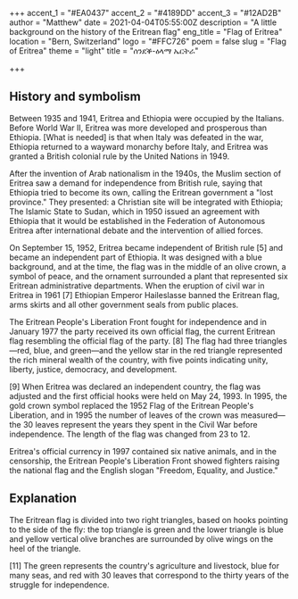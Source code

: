 +++
accent_1 = "#EA0437"
accent_2 = "#4189DD"
accent_3 = "#12AD2B"
author = "Matthew"
date = 2021-04-04T05:55:00Z
description = "A little background on the history of the Eritrean flag"
eng_title = "Flag of Eritrea"
location = "Bern, Switzerland"
logo = "#FFC726"
poem = false
slug = "Flag of Eritrea"
theme = "light"
title = "ሰንደቕ-ዕላማ ኤርትራ"

+++
## History and symbolism

Between 1935 and 1941, Eritrea and Ethiopia were occupied by the Italians. Before World War II, Eritrea was more developed and prosperous than Ethiopia. \[What is needed\] is that when Italy was defeated in the war, Ethiopia returned to a wayward monarchy before Italy, and Eritrea was granted a British colonial rule by the United Nations in 1949.

After the invention of Arab nationalism in the 1940s, the Muslim section of Eritrea saw a demand for independence from British rule, saying that Ethiopia tried to become its own, calling the Eritrean government a "lost province." They presented: a Christian site will be integrated with Ethiopia; The Islamic State to Sudan, which in 1950 issued an agreement with Ethiopia that it would be established in the Federation of Autonomous Eritrea after international debate and the intervention of allied forces.

On September 15, 1952, Eritrea became independent of British rule \[5\] and became an independent part of Ethiopia. It was designed with a blue background, and at the time, the flag was in the middle of an olive crown, a symbol of peace, and the ornament surrounded a plant that represented six Eritrean administrative departments. When the eruption of civil war in Eritrea in 1961 \[7\] Ethiopian Emperor Haileslasse banned the Eritrean flag, arms skirts and all other government seals from public places.

The Eritrean People's Liberation Front fought for independence and in January 1977 the party received its own official flag, the current Eritrean flag resembling the official flag of the party. \[8\] The flag had three triangles—red, blue, and green—and the yellow star in the red triangle represented the rich mineral wealth of the country, with five points indicating unity, liberty, justice, democracy, and development.

\[9\] When Eritrea was declared an independent country, the flag was adjusted and the first official hooks were held on May 24, 1993. In 1995, the gold crown symbol replaced the 1952 Flag of the Eritrean People's Liberation, and in 1995 the number of leaves of the crown was measured—the 30 leaves represent the years they spent in the Civil War before independence. The length of the flag was changed from 23 to 12.

Eritrea's official currency in 1997 contained six native animals, and in the censorship, the Eritrean People's Liberation Front showed fighters raising the national flag and the English slogan "Freedom, Equality, and Justice."

## Explanation

The Eritrean flag is divided into two right triangles, based on hooks pointing to the side of the fly: the top triangle is green and the lower triangle is blue and yellow vertical olive branches are surrounded by olive wings on the heel of the triangle.

\[11\] The green represents the country's agriculture and livestock, blue for many seas, and red with 30 leaves that correspond to the thirty years of the struggle for independence.